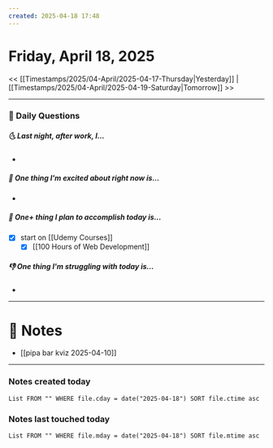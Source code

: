 ```yaml
---
created: 2025-04-18 17:48
---
```

# Friday, April 18, 2025

<< [[Timestamps/2025/04-April/2025-04-17-Thursday|Yesterday]] | [[Timestamps/2025/04-April/2025-04-19-Saturday|Tomorrow]] >>

---
### 📅 Daily Questions
##### 🌜 Last night, after work, I...
- 

##### 🙌 One thing I'm excited about right now is...
- 

##### 🚀 One+ thing I plan to accomplish today is...
- [x] start on [[Udemy Courses]]
	- [x] [[100 Hours of Web Development]]

##### 👎 One thing I'm struggling with today is...
- 

---
# 📝 Notes
- [[pipa bar kviz 2025-04-10]]

---
### Notes created today
```dataview
List FROM "" WHERE file.cday = date("2025-04-18") SORT file.ctime asc
```

### Notes last touched today
```dataview
List FROM "" WHERE file.mday = date("2025-04-18") SORT file.mtime asc
```